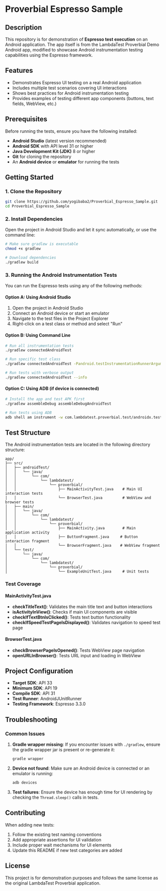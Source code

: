 # Proverbial Espresso Sample

## Description

This repository is for demonstration of **Espresso test execution** on an Android application. The app itself is from the LambdaTest Proverbial Demo Android app, modified to showcase Android instrumentation testing capabilities using the Espresso framework.

## Features

- Demonstrates Espresso UI testing on a real Android application
- Includes multiple test scenarios covering UI interactions
- Shows best practices for Android instrumentation testing
- Provides examples of testing different app components (buttons, text fields, WebView, etc.)

## Prerequisites

Before running the tests, ensure you have the following installed:

- **Android Studio** (latest version recommended)
- **Android SDK** with API level 31 or higher
- **Java Development Kit (JDK)** 8 or higher
- **Git** for cloning the repository
- An **Android device** or **emulator** for running the tests

## Getting Started

### 1. Clone the Repository

```bash
git clone https://github.com/yogibaba2/Proverbial_Espresso_Sample.git
cd Proverbial_Espresso_Sample
```

### 2. Install Dependencies

Open the project in Android Studio and let it sync automatically, or use the command line:

```bash
# Make sure gradlew is executable
chmod +x gradlew

# Download dependencies
./gradlew build
```

### 3. Running the Android Instrumentation Tests

You can run the Espresso tests using any of the following methods:

#### Option A: Using Android Studio
1. Open the project in Android Studio
2. Connect an Android device or start an emulator
3. Navigate to the test files in the Project Explorer
4. Right-click on a test class or method and select "Run"

#### Option B: Using Command Line
```bash
# Run all instrumentation tests
./gradlew connectedAndroidTest

# Run specific test class
./gradlew connectedAndroidTest -Pandroid.testInstrumentationRunnerArguments.class=com.lambdatest.proverbial.MainActivityTest

# Run tests with verbose output
./gradlew connectedAndroidTest --info
```

#### Option C: Using ADB (if device is connected)
```bash
# Install the app and test APK first
./gradlew assembleDebug assembleDebugAndroidTest

# Run tests using ADB
adb shell am instrument -w com.lambdatest.proverbial.test/androidx.test.runner.AndroidJUnitRunner
```

## Test Structure

The Android instrumentation tests are located in the following directory structure:

```
app/
├── src/
│   ├── androidTest/
│   │   └── java/
│   │       └── com/
│   │           └── lambdatest/
│   │               └── proverbial/
│   │                   ├── MainActivityTest.java    # Main UI interaction tests
│   │                   └── BrowserTest.java         # WebView and browser tests
│   ├── main/
│   │   └── java/
│   │       └── com/
│   │           └── lambdatest/
│   │               └── proverbial/
│   │                   ├── MainActivity.java        # Main application activity
│   │                   ├── ButtonFragment.java     # Button interaction fragment
│   │                   └── BrowserFragment.java    # WebView fragment
│   └── test/
│       └── java/
│           └── com/
│               └── lambdatest/
│                   └── proverbial/
│                       └── ExampleUnitTest.java     # Unit tests
```

### Test Coverage

#### MainActivityTest.java
- **checkTitleText()**: Validates the main title text and button interactions
- **isActivityInView()**: Checks if main UI components are visible
- **checkIfTextBtnIsClicked()**: Tests text button functionality
- **checkIfSpeedTestPageIsDisplayed()**: Validates navigation to speed test page

#### BrowserTest.java
- **checkBrowserPageIsOpened()**: Tests WebView page navigation
- **openURLInBrowser()**: Tests URL input and loading in WebView

## Project Configuration

- **Target SDK**: API 33
- **Minimum SDK**: API 19
- **Compile SDK**: API 31
- **Test Runner**: AndroidJUnitRunner
- **Testing Framework**: Espresso 3.3.0

## Troubleshooting

### Common Issues

1. **Gradle wrapper missing**: If you encounter issues with `./gradlew`, ensure the gradle wrapper jar is present or re-generate it:
   ```bash
   gradle wrapper
   ```

2. **Device not found**: Make sure an Android device is connected or an emulator is running:
   ```bash
   adb devices
   ```

3. **Test failures**: Ensure the device has enough time for UI rendering by checking the `Thread.sleep()` calls in tests.

## Contributing

When adding new tests:
1. Follow the existing test naming conventions
2. Add appropriate assertions for UI validation
3. Include proper wait mechanisms for UI elements
4. Update this README if new test categories are added

## License

This project is for demonstration purposes and follows the same license as the original LambdaTest Proverbial application. 